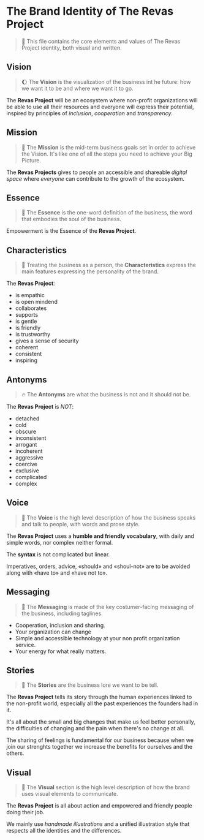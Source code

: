# The Brand Identity of The Revas Project


> :pencil: This file contains the core elements and values of The Revas Project identity, both
visual and written.

## Vision

> :moon: The **Vision** is the visualization of the business int he future:
how we want it to be and where we want it to go.

The **Revas Project** will be an ecosystem where non-profit organizations will
be able to use all their resources and everyone will express their potential, inspired
by principles of _inclusion_, _cooperation_ and _transparency_.



## Mission

> :rocket: The **Mission** is the mid-term business goals set in order
to achieve the Vision. It's like one of all the steps you need to achieve
your Big Picture.

The **Revas Projects** gives to people an accessible and shareable _digital space_
where _everyone_ can contribute to the growth of the ecosystem.


## Essence

> :leaves: The **Essence** is the one-word definition of the business, the
word that embodies the soul of the business.

Empowerment is the Essence of the **Revas Project**.


## Characteristics

> :pizza: Treating the business as a person, the **Characteristics** express
the main features expressing the personality of the brand.

The **Revas Project**:

- is empathic
- is open mindend
- collaborates
- supports
- is gentle
- is friendly
- is trustworthy
- gives a sense of security
- coherent
- consistent
- inspiring


## Antonyms

> :fire: The **Antonyms** are what the business is not and it should not be.

The **Revas Project** is _NOT_:

- detached
- cold
- obscure
- inconsistent
- arrogant
- incoherent
- aggressive
- coercive
- exclusive
- complicated
- complex

## Voice

> :microphone: The **Voice** is the high level description of how the business
speaks and talk to people, with words and prose style.

The **Revas Project** uses a **humble and friendly vocabulary**, with daily and simple
words, nor complex neither formal.

The **syntax** is not complicated but linear.

Imperatives, orders, advice, «should» and «shoul-not» are to be avoided along with
«have to» and «have not to».

## Messaging

> :speech_balloon: The **Messaging** is made of the key costumer-facing messaging of the business,
including taglines.

- Cooperation, inclusion and sharing.
- Your organization can change
- Simple and accessible technology at your non profit organization service.
- Your energy for what really matters.


## Stories

> :book: The **Stories** are the business lore we want to be tell.

The **Revas Project** tells its story through the human experiences linked to the
non-profit world, especially all the past experiences the founders had in it.

It's all about the small and big changes that make us feel better personally,
the difficulties of changing and the pain when there's no change at all.

The sharing of feelings is fundamental for our business because when we join our
strenghts together we increase the benefits for ourselves and the others.

## Visual

> :balloon: The **Visual** section is the high level description of how the brand
uses visual elements to communicate.

The **Revas Project** is all about action and empowered and friendly people doing
their job.

We mainly use _handmade illustrations_ and a unified illustration style that respects
all the identities and the differences.
